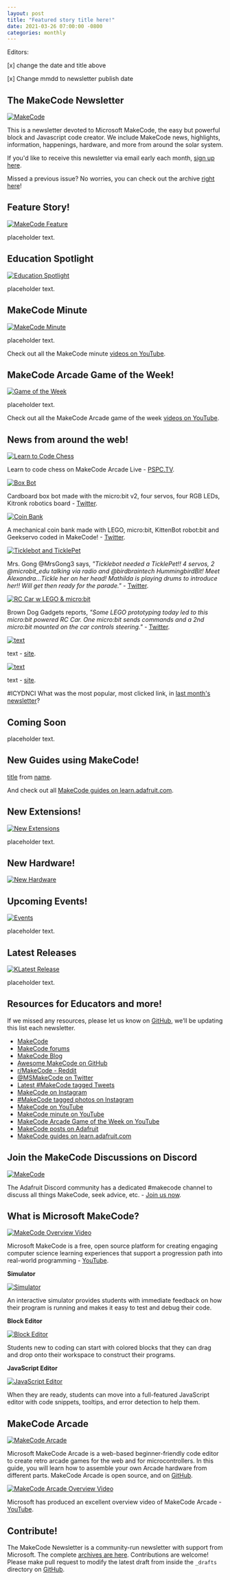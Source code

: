 ```yaml
---
layout: post
title: "Featured story title here!"
date: 2021-03-26 07:00:00 -0800
categories: monthly
---
```

Editors: 

[x] change the date and title above

[x] Change mmdd to newsletter publish date


## The MakeCode Newsletter

[![MakeCode](/assets/2021mmdd/2021mmddhero.png)](https://www.makecode.com)

This is a newsletter devoted to Microsoft MakeCode, the easy but powerful block and Javascript code creator. We include MakeCode news, highlights, information, happenings, hardware, and more from around the solar system.

If you'd like to receive this newsletter via email early each month, [sign up here](https://www.adafruitdaily.com/).

Missed a previous issue? No worries, you can check out the archive [right here](http://makecode.adafruitdaily.com/)!

## Feature Story!

[![MakeCode Feature](/assets/20210326/2021mmddfeature.jpg)](https://www.makecode.com)

placeholder text.

## Education Spotlight

[![Education Spotlight](/assets/20210326/2021mmddeducation.jpg)](https://www.makecode.com)

placeholder text.

## MakeCode Minute

[![MakeCode Minute](/assets/20210326/2021mmddminute.jpg)](https://www.makecode.com)

placeholder text.

Check out all the MakeCode minute [videos on YouTube](https://www.youtube.com/playlist?list=PLjF7R1fz_OOU5gFO10qxLlbtN0YzZTyvk).

## MakeCode Arcade Game of the Week!

[![Game of the Week](/assets/20210326/2021mmddgotw.jpg)](https://www.makecode.com)

placeholder text.

Check out all the MakeCode Arcade game of the week [videos on YouTube](https://www.youtube.com/playlist?list=PLjF7R1fz_OOUpC_QY_Y5CmPKm-a5Cg4Qo).

## News from around the web!

[![Learn to Code Chess](/assets/20210326/chess.jpg)](https://www.pscp.tv/w/1yoJMABjkBDJQ)

Learn to code chess on MakeCode Arcade Live - [PSPC.TV](https://www.pscp.tv/w/1yoJMABjkBDJQ).

[![Box Bot](/assets/20210326/bot.jpg)](https://twitter.com/PinkyPepper_/status/1367924480044130315?s=20)

Cardboard box bot made with the micro:bit v2, four servos, four RGB LEDs, Kitronk robotics board - [Twitter](https://twitter.com/PinkyPepper_/status/1367924480044130315?s=20).

[![Coin Bank](/assets/20210326/coin.jpg)](https://twitter.com/PlusPlusInt/status/1369021304934907907?s=20)

A mechanical coin bank made with LEGO, micro:bit, KittenBot robot:bit and Geekservo coded in MakeCode! - [Twitter](https://twitter.com/PlusPlusInt/status/1369021304934907907?s=20).

[![Ticklebot and TicklePet](/assets/20210326/tickle.gif)](url)

Mrs. Gong @MrsGong3 says, _"Ticklebot needed a TicklePet!! 4 servos, 2 @microbit_edu talking via radio and @birdbraintech HummingbirdBit! Meet Alexandra...Tickle her on her head! Mathilda is playing drums to introduce her!! Will get then ready for the parade."_ - [Twitter](https://twitter.com/MrsGong3/status/1370433790254874625).

[![RC Car w LEGO & micro:bit](/assets/20210326/rccar.jpg)](https://twitter.com/BrownDogGadgets/status/1369409237600899083)

Brown Dog Gadgets reports, _"Some LEGO prototyping today led to this micro:bit powered RC Car. One micro:bit sends commands and a 2nd micro:bit mounted on the car controls steering."_ - [Twitter](https://twitter.com/BrownDogGadgets/status/1369409237600899083).

[![text](/assets/20210326/2021mmddnews.jpg)](url)

text - [site](url).

[![text](/assets/20210326/2021mmddnews.jpg)](url)

text - [site](url).

#ICYDNCI What was the most popular, most clicked link, in [last month's newsletter](https://link)?

## Coming Soon

placeholder text.

## New Guides using MakeCode!

[title](url) from [name](url).

And check out all [MakeCode guides on learn.adafruit.com](https://learn.adafruit.com/search?q=makecode).

## New Extensions!

[![New Extensions](/assets/2021mmdd/2021mmddextension.jpg)](https://www.makecode.com)

placeholder text.

## New Hardware!

[![New Hardware](/assets/2021mmdd/2021mmddhardware.jpg)](https://www.makecode.com)

## Upcoming Events!

[![Events](/assets/2021mmdd/2021mmddevent.jpg)](https://www.makecode.com)

placeholder text.

## Latest Releases

[![KLatest Release](/assets/2021mmdd/2021mmddrelease.jpg)](https://www.makecode.com)

placeholder text.

## Resources for Educators and more!

If we missed any resources, please let us know on [GitHub](https://github.com/adafruit/makecode-newsletter/issues), we’ll be updating this list each newsletter.

* [MakeCode](https://www.microsoft.com/en-us/makecode/)
* [MakeCode forums](https://forum.makecode.com/)
* [MakeCode Blog](https://makecode.com/blog)
* [Awesome MakeCode on GitHub](https://github.com/adafruit/awesome-makecode/blob/master/README.md)
* [r/MakeCode - Reddit](https://www.reddit.com/r/MakeCode/)
* [@MSMakeCode on Twitter](https://twitter.com/MSMakeCode)
* [Latest #MakeCode tagged Tweets](https://twitter.com/search?q=%23makecode&src=typed_query&f=live)
* [MakeCode on Instagram](https://www.instagram.com/makecode/)
* [#MakeCode tagged photos on Instagram](https://www.instagram.com/explore/tags/makecode/)
* [MakeCode on YouTube](https://www.youtube.com/channel/UCye7YlvFUUQ1dSy0WZZ1T_Q)
* [MakeCode minute on YouTube](https://www.youtube.com/playlist?list=PLjF7R1fz_OOU5gFO10qxLlbtN0YzZTyvk)
* [MakeCode Arcade Game of the Week on YouTube](https://www.youtube.com/playlist?list=PLjF7R1fz_OOUpC_QY_Y5CmPKm-a5Cg4Qo)
* [MakeCode posts on Adafruit](https://blog.adafruit.com/category/makecode/)
* [MakeCode guides on learn.adafruit.com](https://learn.adafruit.com/search?q=makecode)

## Join the MakeCode Discussions on Discord

[![MakeCode](/assets/2021mmdd/2021mmddmakecodediscord.png)](https://discord.gg/XPa7R6)

The Adafruit Discord community has a dedicated #makecode channel to discuss all things MakeCode, seek advice, etc. - [Join us now](https://discord.gg/XPa7R6).

## What is Microsoft MakeCode?

[![MakeCode Overview Video](/assets/2021mmdd/2021mmddmakecode.jpg)](https://www.youtube.com/watch?v=ZegjmbyBUs8)

Microsoft MakeCode is a free, open source platform for creating engaging computer science learning experiences that support a progression path into real-world programming - [YouTube](https://www.youtube.com/watch?v=ZegjmbyBUs8).

**Simulator**

[![Simulator](/assets/2021mmdd/2021mmddsim.jpg)](https://www.microsoft.com/en-us/makecode/about)

An interactive simulator provides students with immediate feedback on how their program is running and makes it easy to test and debug their code.

**Block Editor**

[![Block Editor](/assets/2021mmdd/2021mmddblock.jpg)](https://www.microsoft.com/en-us/makecode/about)

Students new to coding can start with colored blocks that they can drag and drop onto their workspace to construct their programs.

**JavaScript Editor**

[![JavaScript Editor](/assets/2021mmdd/2021mmddjsed.jpg)](https://www.microsoft.com/en-us/makecode/about)

When they are ready, students can move into a full-featured JavaScript editor with code snippets, tooltips, and error detection to help them.

## MakeCode Arcade

[![MakeCode Arcade](/assets/2021mmdd/2021mmddarcade.png)](https://arcade.makecode.com/)

Microsoft MakeCode Arcade is a web-based beginner-friendly code editor to create retro arcade games for the web and for microcontrollers. In this guide, you will learn how to assemble your own Arcade hardware from different parts. MakeCode Arcade is open source, and on [GitHub](https://github.com/microsoft/pxt-arcade).

[![MakeCode Arcade Overview Video](/assets/2021mmdd/2021mmddmakecode-arcade.jpg)](https://www.youtube.com/watch?v=UCq1VUIqpHI)

Microsoft has produced an excellent overview video of MakeCode Arcade - [YouTube](https://www.youtube.com/watch?v=UCq1VUIqpHI).

## Contribute!

The MakeCode Newsletter is a community-run newsletter with support from Microsoft. The complete [archives are here](https://www.adafruitdaily.com/category/makecode/). Contributions are welcome! Please make pull request to modify the latest draft from inside the `_drafts` directory on [GitHub](https://github.com/adafruit/makecode-newsletter/tree/master/_drafts).
